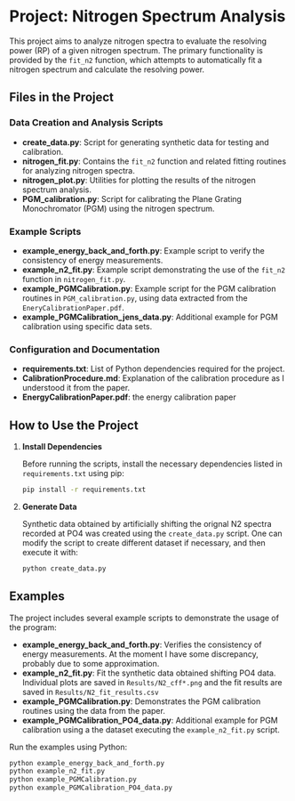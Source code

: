 
# Project: Nitrogen Spectrum Analysis

This project aims to analyze nitrogen spectra to evaluate the resolving power (RP) of a given nitrogen spectrum. The primary functionality is provided by the `fit_n2` function, which attempts to automatically fit a nitrogen spectrum and calculate the resolving power.

## Files in the Project

### Data Creation and Analysis Scripts

- **create_data.py**: Script for generating synthetic data for testing and calibration.
- **nitrogen_fit.py**: Contains the `fit_n2` function and related fitting routines for analyzing nitrogen spectra.
- **nitrogen_plot.py**: Utilities for plotting the results of the nitrogen spectrum analysis.
- **PGM_calibration.py**: Script for calibrating the Plane Grating Monochromator (PGM) using the nitrogen spectrum.

### Example Scripts

- **example_energy_back_and_forth.py**: Example script to verify the consistency of energy measurements.
- **example_n2_fit.py**: Example script demonstrating the use of the `fit_n2` function in `nitrogen_fit.py`.
- **example_PGMCalibration.py**: Example script for the PGM calibration routines in `PGM_calibration.py`, using data extracted from the `EneryCalibrationPaper.pdf`.
- **example_PGMCalibration_jens_data.py**: Additional example for PGM calibration using specific data sets.

### Configuration and Documentation

- **requirements.txt**: List of Python dependencies required for the project.
- **CalibrationProcedure.md**: Explanation of the calibration procedure as I understood it from the paper.
- **EnergyCalibrationPaper.pdf**: the energy calibration paper

## How to Use the Project

1. **Install Dependencies**

   Before running the scripts, install the necessary dependencies listed in `requirements.txt` using pip:

   ```bash
   pip install -r requirements.txt
   ```

2. **Generate Data**

   Synthetic data obtained by artificially shifting the orignal N2 spectra recorded at PO4 was created using the `create_data.py` script. One can modify the script to create different dataset if necessary, and then execute it with:

   ```bash
   python create_data.py
   ```


## Examples

The project includes several example scripts to demonstrate the usage of the program:

- **example_energy_back_and_forth.py**: Verifies the consistency of energy measurements. At the moment I have some discrepancy, probably due to some approximation.
- **example_n2_fit.py**: Fit the synthetic data obtained shifting PO4 data. Individual plots are saved in `Results/N2_cff*.png` and the fit results are saved in `Results/N2_fit_results.csv`
- **example_PGMCalibration.py**: Demonstrates the PGM calibration routines using the data from the paper.
- **example_PGMCalibration_PO4_data.py**: Additional example for PGM calibration using a the dataset executing the `example_n2_fit.py` script.

Run the examples using Python:

```bash
python example_energy_back_and_forth.py
python example_n2_fit.py
python example_PGMCalibration.py
python example_PGMCalibration_PO4_data.py
```
